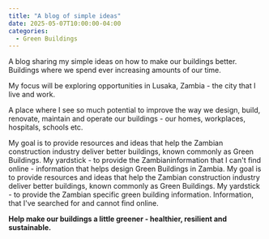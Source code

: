 ```yaml
---
title: "A blog of simple ideas"
date: 2025-05-07T10:00:00-04:00
categories:
  - Green Buildings 
---
```

A blog sharing my simple ideas on how to make our buildings better.
Buildings where we spend ever increasing amounts of our time. 

My focus will be exploring opportunities in Lusaka, Zambia - the city that I live and work.

A place where I see so much potential to improve the way we design, build, renovate, maintain and operate our buildings - our homes, workplaces, hospitals, schools etc.

My goal is to provide resources and ideas that help the Zambian construction industry deliver better buildings, known commonly as Green Buildings. My yardstick - to provide the Zambianinformation that I can't find online - information that helps design Green Buildings in Zambia. 
My goal is to provide resources and ideas that help the Zambian construction industry deliver better buildings, known commonly as Green Buildings. My yardstick - to provide the Zambian specific green building information. Information, that I've searched for and cannot find online.

**Help make our buildings a little greener - healthier, resilient and sustainable.**

<!--
WORKING 
Lusaka and more broadly Zambia.

My ideas draw upon experience working in the building industry over the past 20 years and deep desire to help Zambia develop cities and buildings that are healthier, more resilient to climate impacts (flooding, power outages, water shortages) and lessen their impact on our environment.

Better buildings that are "green".

A city who's population has doubled to 3.5 million in the past 15 years [https://worldpopulationreview.com/cities/zambia/lusaka#:~:text=Lusaka%20has%20grown%20by%20146,650%20in%20the%20last,latest%20revision%20of%20the%20UN%20World%20Urbanization%20Prospects.]. A city vulnerable to climate impacts, Currently, ongoing power outages, as a consequence drought impacting hydropower generation. Climate vulnerabilities in Lusaka will continue 

The place where I live and work. 
 Making them better for us and the planet.
Better buildings 

I don't pretend to be a writer, and don't necessarily have an audience in mind.


* Green Building design using climatic data - typically test reference year
* Quality data hard to come for many developing countries due to lack of 
* Rubbish in is equal to rubbish out
* "Computer simulation is never accurate, but some models are useful" quote
* Great source of data is ....
* Alternately one can download historical weather data for many locations

* Next post will explore power of [Climate Consultant][climate-cons] to help explore passive design opportunities relevant to Lusaka.

[climate-cons]: https://www.sbse.org/resources/climate-consultant

-->